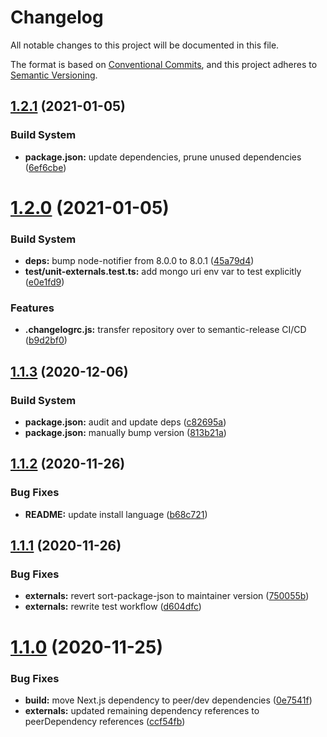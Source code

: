 # Changelog

All notable changes to this project will be documented in this file.

The format is based on [Conventional Commits][16], and this project adheres to
[Semantic Versioning][17].

## [1.2.1][18] (2021-01-05)

### Build System

- **package.json:** update dependencies, prune unused dependencies
  ([6ef6cbe][19])

# [1.2.0][1] (2021-01-05)

### Build System

- **deps:** bump node-notifier from 8.0.0 to 8.0.1 ([45a79d4][2])
- **test/unit-externals.test.ts:** add mongo uri env var to test explicitly
  ([e0e1fd9][3])

### Features

- **.changelogrc.js:** transfer repository over to semantic-release CI/CD
  ([b9d2bf0][4])

## [1.1.3][5] (2020-12-06)

### Build System

- **package.json:** audit and update deps ([c82695a][6])
- **package.json:** manually bump version ([813b21a][7])

## [1.1.2][8] (2020-11-26)

### Bug Fixes

- **README:** update install language ([b68c721][9])

## [1.1.1][10] (2020-11-26)

### Bug Fixes

- **externals:** revert sort-package-json to maintainer version ([750055b][11])
- **externals:** rewrite test workflow ([d604dfc][12])

# [1.1.0][13] (2020-11-25)

### Bug Fixes

- **build:** move Next.js dependency to peer/dev dependencies ([0e7541f][14])
- **externals:** updated remaining dependency references to peerDependency
  references ([ccf54fb][15])

[1]:
  https://github.com/Xunnamius/next-test-api-route-handler/compare/v1.1.3...v1.2.0
[2]:
  https://github.com/Xunnamius/next-test-api-route-handler/commit/45a79d41835b5146912511f8b583c9128d154cf9
[3]:
  https://github.com/Xunnamius/next-test-api-route-handler/commit/e0e1fd951fbe63c04c264ad11ab1fa7a39e1679a
[4]:
  https://github.com/Xunnamius/next-test-api-route-handler/commit/b9d2bf010fba4b163e1eea0801271292a0e74308
[5]:
  https://github.com/Xunnamius/next-test-api-route-handler/compare/v1.1.2...v1.1.3
[6]:
  https://github.com/Xunnamius/next-test-api-route-handler/commit/c82695a8816b6cd5f0e11d09cc2f948a30a416e9
[7]:
  https://github.com/Xunnamius/next-test-api-route-handler/commit/813b21ad1e2c78594903b3a8f504f4460d8e506e
[8]:
  https://github.com/Xunnamius/next-test-api-route-handler/compare/v1.1.1...v1.1.2
[9]:
  https://github.com/Xunnamius/next-test-api-route-handler/commit/b68c721e5100baa883c7096e5cc4e81c1c60ed00
[10]:
  https://github.com/Xunnamius/next-test-api-route-handler/compare/v1.1.0...v1.1.1
[11]:
  https://github.com/Xunnamius/next-test-api-route-handler/commit/750055b92699fc7f1c06349ccdb0ddc0179f891a
[12]:
  https://github.com/Xunnamius/next-test-api-route-handler/commit/d604dfc39d2e77cbe1234b8349a2ecef81a9e54a
[13]:
  https://github.com/Xunnamius/next-test-api-route-handler/compare/v1.0.10...v1.1.0
[14]:
  https://github.com/Xunnamius/next-test-api-route-handler/commit/0e7541fbecd2e3bacc124f624bfca2b56ceeb89f
[15]:
  https://github.com/Xunnamius/next-test-api-route-handler/commit/ccf54fb480e35961647900d345149d3cd1cf60d8
[16]: https://conventionalcommits.org
[17]: https://semver.org
[18]:
  https://github.com/Xunnamius/next-test-api-route-handler/compare/v1.2.0...v1.2.1
[19]:
  https://github.com/Xunnamius/next-test-api-route-handler/commit/6ef6cbeb143648eb1fed5eff39071a06e7354275
